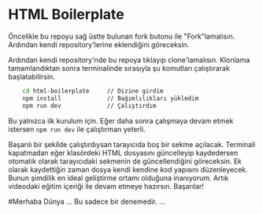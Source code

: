 # HTML Boilerplate

Öncelikle bu repoyu sağ üstte bulunan fork butonu ile "Fork"lamalısın. Ardından kendi repository'lerine eklendiğini göreceksin.

Ardından kendi repository'nde bu repoya tıklayıp clone'lamalısın. Klonlama tamamlandıktan sonra terminalinde sırasıyla şu komutları çalıştırarak başlatabilirsin.

```bash
    cd html-boilerplate     // Dizine girdim
    npm install             // Bağımlılıkları yükledim
    npm run dev             // Çalıştırdım
```

Bu yalnızca ilk kurulum için. Eğer daha sonra çalışmaya devam etmek istersen `npm run dev` ile çalıştırman yeterli.

Başarılı bir şekilde çalıştırdıysan tarayıcıda boş bir sekme açılacak. Terminali kapatmadan eğer klasördeki HTML dosyasını güncelleyip kaydedersen otomatik olarak tarayıcıdaki sekmenin de güncellendiğini göreceksin. Ek olarak kaydettiğin zaman dosya kendi kendine kod yapısını düzenleyecek. Bunun şimdilik en ideal geliştirme ortamı olduğuna inanıyorum. Artık videodaki eğitim içeriği ile devam etmeye hazırsın. Başarılar!

#Merhaba Dünya
...
	Bu sadece bir denemedir.
...
